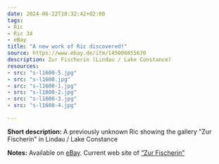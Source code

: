 ```yaml
---
date: 2024-06-22T18:32:42+02:00
tags:
- Ric
- Ric 34
- eBay
title: "A new work of Ric discovered!"
source: https://www.ebay.de/itm/145006855670
description: Zur Fischerin (Lindau / Lake Constance)
resources:
- src: "s-l1600-5.jpg"
- src: "s-l1600.jpg"
- src: "s-l1600-1.jpg"
- src: "s-l1600-2.jpg"
- src: "s-l1600-3.jpg"
- src: "s-l1600-4.jpg"

---
```


**Short description:** A previously unknown Ric showing the gallery "Zur Fischerin" in Lindau / Lake Constance

**Notes:** Available on [eBay](https://www.ebay.de/itm/145006855670). Current web site of [“Zur Fischerin”](https://www.ebay.de/itm/145006855670)
